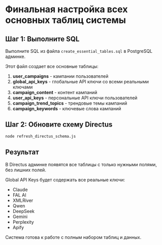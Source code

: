# Финальная настройка всех основных таблиц системы

## Шаг 1: Выполните SQL
Выполните SQL из файла `create_essential_tables.sql` в PostgreSQL админке.

Этот файл создает все основные таблицы:
1. **user_campaigns** - кампании пользователей
2. **global_api_keys** - глобальные API ключи со всеми реальными ключами
3. **campaign_content** - контент кампаний  
4. **user_api_keys** - персональные API ключи пользователей
5. **campaign_trend_topics** - трендовые темы кампаний
6. **campaign_keywords** - ключевые слова кампаний

## Шаг 2: Обновите схему Directus
```bash
node refresh_directus_schema.js
```

## Результат
В Directus админке появятся все таблицы с только нужными полями, без лишних полей.

Global API Keys будет содержать все реальные ключи:
- Claude
- FAL AI
- XMLRiver
- Qwen
- DeepSeek
- Gemini
- Perplexity
- Apify

Система готова к работе с полным набором таблиц и данных.
